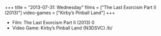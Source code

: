 +++
title = "2013-07-31: Wednesday"
films = ["The Last Exorcism Part II (2013)"]
video-games = ["Kirby’s Pinball Land"]
+++


* Film: The Last Exorcism Part II (2013) 0
* Video Game: Kirby’s Pinball Land {N3DSVC} /b/
